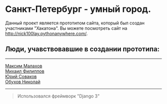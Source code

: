 # Санкт-Петербург - умный город.
Данный проект является прототипом сайта, который был создан участниками "Хакатона".
Вы можете посмотреть сайт на http://nick100lay.pythonanywhere.com/.
## Люди, учавствовавшие в создании прототипа:
***
<a href="https://github.com/mrgick/">Максим Малахов</a>
<br>
<a href="https://github.com/miha6g/">Михаил Филиппов</a>
<br>
<a href="https://github.com/tweek36/">Юрий Соваков</a>
<br>
<a href="https://github.com/nick100lay/">Обухов Николай</a>
*** 
>Использовался фреймворк "Django 3"
